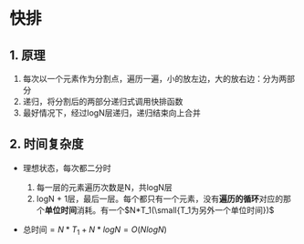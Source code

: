 # 快排

## 1. 原理

1. 每次以一个元素作为分割点，遍历一遍，小的放左边，大的放右边：分为两部分
2. 递归，将分割后的两部分递归式调用快排函数
3. 最好情况下，经过logN层递归，递归结束向上合并

## 2. 时间复杂度

- 理想状态，每次都二分时
  1. 每一层的元素遍历次数是N，共logN层
  2. logN + 1层，最后一层。每个都只有一个元素，没有**遍历的循环**对应的那个**单位时间**消耗。有一个$N*T_1(\small{T_1为另外一个单位时间})$

- 总时间$=N*T_1 + N*logN = O(NlogN)$